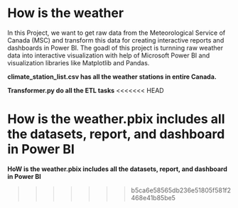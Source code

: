 # How is the weather
In this Project, we want to get raw data from the Meteorological Service of Canada (MSC) and transform this data for creating interactive reports and dashboards in Power BI. The goadl of this project is turnning raw weather data into interactive visualization with help of Microsoft Power BI and visualization libraries like Matplotlib and Pandas.

**climate_station_list.csv has all the weather stations in entire Canada.**

**Transformer.py do all the ETL tasks**
<<<<<<< HEAD

**How is the weather.pbix includes all the datasets, report, and dashboard in Power BI**
=======
 
**HoW is the weather.pbix includes all the datasets, report, and dashboard in Power BI**
>>>>>>> b5ca6e58565db236e51805f581f2468e41b85be5
